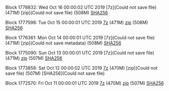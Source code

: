 Block 1778832: Wed Oct 16 00:00:02 UTC 2019 [7z](Could not save file) (471M) [zip](Could not save file) (508M) [SHA256]()

Block 1777598: Tue Oct 15 00:00:01 UTC 2019 [7z]() (471M) [zip]() (508M) [SHA256]()

Block 1776361: Mon Oct 14 00:00:01 UTC 2019 [7z](Could not save file) (471M) [zip](Could not save metadata) (508M) [SHA256](https://transfer.sh/ebWQu/sha256.txt)

Block 1775090: Sun Oct 13 00:00:01 UTC 2019 [7z](Could not save file) (471M) [zip]() (507M) [SHA256]()

Block 1773858: Sat Oct 12 00:00:02 UTC 2019 [7z]() (470M) [zip](Could not save file) (507M) [SHA256](Could not save file)

Block 1772570: Fri Oct 11 00:00:01 UTC 2019 [7z]() (470M) [zip]() (507M) [SHA256](https://transfer.sh/sQe13/sha256.txt)
